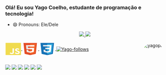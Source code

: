 ### Olá! Eu sou Yago Coelho, estudante de programação e tecnologia!


- 😄 Pronouns: Ele/Dele 

<div align="center">
  <a href="https://github.com/Yagocoelho">
  <img height="150em" src="https://github-readme-stats.vercel.app/api?username=Yagocoelho&show_icons=true&theme=chartreuse-dark&include_all_commits=true&count_private=true"/>
  <img height="150em" src="https://github-readme-stats.vercel.app/api/top-langs/?username=Yagocoelho&layout=compact&langs_count=7&theme=chartreuse-dark"/>
</div>


  
  
<div style="display: inline_block"><br>
  <img align="center" alt="Yago-Js" height="40" width="50" src="https://raw.githubusercontent.com/devicons/devicon/master/icons/javascript/javascript-plain.svg">
  <img align="center" alt="Yago-HTML" height="40" width="50" src="https://raw.githubusercontent.com/devicons/devicon/master/icons/html5/html5-original.svg">
  <img align="center" alt="Yago-CSS" height="40" width="50" src="https://raw.githubusercontent.com/devicons/devicon/master/icons/css3/css3-original.svg">
 
<img align="center" alt="Yago-follows" height="40" width="130" src="https://img.shields.io/github/followers/Yagocoelho.svg?style=social&label=Follow&maxAge=2592000">
  <img align="right" alt="yagopic" height="180" style="border-radius:50px;" src="https://im2.ezgif.com/tmp/ezgif-2-37725a887e81.gif">
</div>
  
  ##
<div> 
  <a href="https://github.com/Yagocoelho" target="_blank"><img src="https://img.shields.io/badge/GitHub-100000?style=for-the-badge&logo=github&logoColor=white" target="_blank"></a>
  <a href="https://instagram.com/yagoarts" target="_blank"><img src="https://img.shields.io/badge/-Instagram-%23E4405F?style=for-the-badge&logo=instagram&logoColor=white" target="_blank"></a>
 	<a href="https://www.twitch.tv/yagocoelhs" target="_blank"><img src="https://img.shields.io/badge/Twitch-9146FF?style=for-the-badge&logo=twitch&logoColor=white" target="_blank"></a>
 <a href="https://discord.gg/GAV3zBhZsr" target="_blank"><img src="https://img.shields.io/badge/Discord-7289DA?style=for-the-badge&logo=discord&logoColor=white" target="_blank"></a> 
  <a href = "mailto:coelhaoyagoo@gmail.com"><img src="https://img.shields.io/badge/-Gmail-%23333?style=for-the-badge&logo=gmail&logoColor=white" target="_blank"></a>
  <a href="https://www.linkedin.com/in/yagoscoelho" target="_blank"><img src="https://img.shields.io/badge/-LinkedIn-%230077B5?style=for-the-badge&logo=linkedin&logoColor=white" target="_blank"></a> 
 
  
</div>

